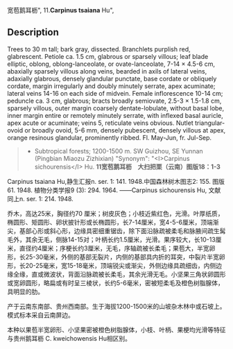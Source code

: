 宽苞鹅耳枥",
11.**Carpinus tsaiana** Hu",

## Description
Trees to 30 m tall; bark gray, dissected. Branchlets purplish red, glabrescent. Petiole ca. 1.5 cm, glabrous or sparsely villous; leaf blade elliptic, oblong, oblong-lanceolate, or ovate-lanceolate, 7-14 ×  4.5-6 cm, abaxially sparsely villous along veins, bearded in axils of lateral veins, adaxially glabrous, densely glandular punctate, base cordate or obliquely cordate, margin irregularly and doubly minutely serrate, apex acuminate; lateral veins 14-16 on each side of midvein. Female inflorescence 10-14 cm; peduncle ca. 3 cm, glabrous; bracts broadly semiovate, 2.5-3 ×  1.5-1.8 cm, sparsely villous, outer margin coarsely dentate-lobulate, without basal lobe, inner margin entire or remotely minutely serrate, with inflexed basal auricle, apex acute or acuminate; veins 5, reticulate veins obvious. Nutlet triangular-ovoid or broadly ovoid, 5-6 mm, densely pubescent, densely villous at apex, orange resinous glandular, prominently ribbed. Fl. May-Jun, fr. Jul-Sep.

> *  Subtropical forests; 1200-1500 m. SW Guizhou, SE Yunnan (Pingbian Miaozu Zizhixian)
  "Synonym": "&lt;I&gt;Carpinus sichourensis&lt;/I&gt; Hu.
**11宽苞鹅耳枥　大扫把栗（云南）图版18：1-3**

Carpinus tsaiana Hu,静生汇报n. ser. 1: 141. 1948.中国森林树木图志2: 155. 图版61. 1948. 植物分类学报9 (3): 294. 1964. ——Carpinus sichourensis Hu, 文献同上n. ser. 1: 214. 1948.

乔木，高达25米，胸径约70 厘米；树皮灰色；小枝近紫红色，光滑。叶厚纸质，椭圆形、矩圆形、卵状披针形或长椭圆形，长7-14厘米，宽4-5-6厘米，顶端渐尖，基部心形或斜心形，边缘具密细重锯齿，除下面沿脉疏被柔毛和脉腋间疏生髯毛外，其余无毛，侧脉14-15对；叶柄长约1.5厘米，光滑。果序较大，长10-13厘米，直径约4厘米；序梗长约3厘米，无毛，序轴疏被长柔毛；果苞大，半宽卵形，长25-30毫米，外侧的基部无裂片，内侧的基部具内折的耳突，中裂片半宽卵形，长20-25毫米，宽15-18毫米，顶端锐尖或渐尖，外侧边缘具疏细齿，内侧边缘全缘，直或微波状，背面沿脉疏被长柔毛，其余光滑无毛。小坚果三角状卵圆形或宽卵圆形，略扁或有时呈三棱状，长约5-6毫米，密被短柔毛及橙色树脂腺体，具明显的肋。

产于云南东南部、贵州西南部。生于海拔1200-1500米的山坡杂木林中或石坡上。模式标本采自云南屏边。

本种以果苞半宽卵形、小坚果密被橙色树脂腺体，小枝、叶柄、果梗均光滑等特征与贵州鹅耳枥 C. kweichowensis Hu相区别。
